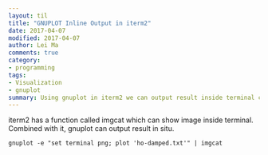```yaml
---
layout: til
title: "GNUPLOT Inline Output in iterm2"
date: 2017-04-07
modified: 2017-04-07
author: Lei Ma
comments: true
category:
- programming
tags:
- Visualization
- gnuplot
summary: Using gnuplot in iterm2 we can output result inside terminal combined with imgcat
---
```


iterm2 has a function called imgcat which can show image inside terminal. Combined with it, gnuplot can output result in situ.

```
gnuplot -e "set terminal png; plot 'ho-damped.txt'" | imgcat
```
